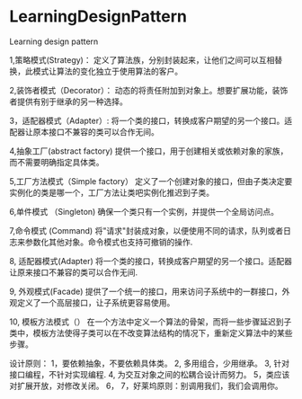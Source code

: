 # LearningDesignPattern
Learning design pattern

1,策略模式(Strategy)：
    定义了算法族，分别封装起来，让他们之间可以互相替换，此模式让算法的变化独立于使用算法的客户。

2,装饰者模式（Decorator）：
    动态的将责任附加到对象上。想要扩展功能，装饰者提供有别于继承的另一种选择。

3，适配器模式（Adapter）:
    将一个类的接口，转换成客户期望的另一个接口。适配器让原本接口不兼容的类可以合作无间。

4,抽象工厂(abstract factory)
    提供一个接口，用于创建相关或依赖对象的家族，而不需要明确指定具体类。

5,工厂方法模式（Simple factory）
    定义了一个创建对象的接口，但由子类决定要实例化的类是哪一个，工厂方法让类吧实例化推迟到子类。

6,单件模式 （Singleton)
    确保一个类只有一个实例，并提供一个全局访问点。

7,命令模式 (Command)
    将"请求"封装成对象，以便使用不同的请求，队列或者日志来参数化其他对象。命令模式也支持可撤销的操作.

8, 适配器模式(Adapter)
    将一个类的接口，转换成客户期望的另一个接口。适配器让原来接口不兼容的类可以合作无间.

9, 外观模式(Facade)
    提供了一个统一的接口，用来访问子系统中的一群接口，外观定义了一个高层接口，让子系统更容易使用。

10, 模板方法模式（）
    在一个方法中定义一个算法的骨架，而将一些步骤延迟到子类中，模板方法使得子类可以在不改变算法结构的情况下，重新定义算法中的某些步骤。
    
设计原则：
1，要依赖抽象，不要依赖具体类。
2, 多用组合，少用继承。
3, 针对接口编程，不针对实现编程.
4, 为交互对象之间的松耦合设计而努力。
5，类应该对扩展开放，对修改关闭。
6，
7，好莱坞原则：别调用我们，我们会调用你。
